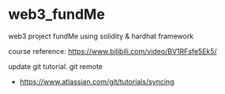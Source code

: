 # web3_fundMe
web3 project fundMe using solidity & hardhat framework 

course reference:
https://www.bilibili.com/video/BV1RFsfe5Ek5/

update git tutorial.
git remote
- https://www.atlassian.com/git/tutorials/syncing
